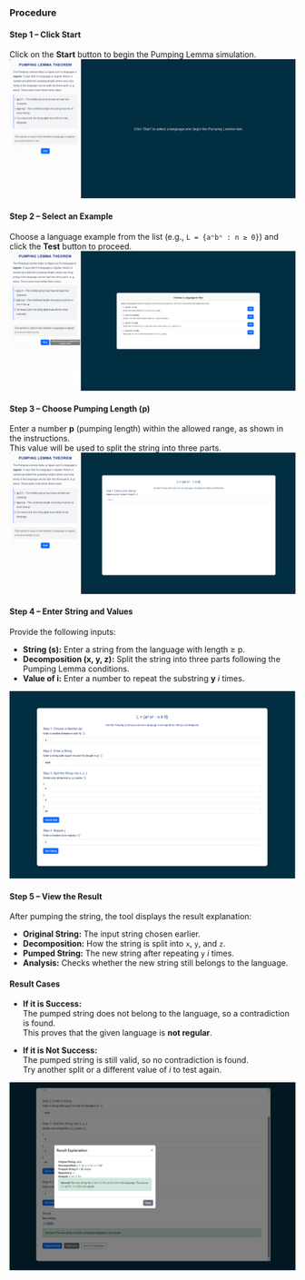 ### Procedure  

#### Step 1 – Click Start  
Click on the **Start** button to begin the Pumping Lemma simulation.  
![Click start](./images/step1start.png)  



#### Step 2 – Select an Example  
Choose a language example from the list (e.g., `L = {aⁿbⁿ : n ≥ 0}`) and click the **Test** button to proceed.  
![Select example](./images/step2select.png)  



#### Step 3 – Choose Pumping Length (p)  
Enter a number **p** (pumping length) within the allowed range, as shown in the instructions.  
This value will be used to split the string into three parts.  
![Choose pumping length](./images/step3choose.png)  



#### Step 4 – Enter String and Values  
Provide the following inputs:  

- **String (s):** Enter a string from the language with length ≥ p.  
- **Decomposition (x, y, z):** Split the string into three parts following the Pumping Lemma conditions.  
- **Value of i:** Enter a number to repeat the substring **y** *i* times.  

![Enter string and values](./images/step4entervalues.png)  


#### Step 5 – View the Result  

After pumping the string, the tool displays the result explanation:

- **Original String:** The input string chosen earlier.  
- **Decomposition:** How the string is split into `x`, `y`, and `z`.  
- **Pumped String:** The new string after repeating `y` *i* times.  
- **Analysis:** Checks whether the new string still belongs to the language.  

#### Result Cases  
- **If it is Success:**  
  The pumped string does not belong to the language, so a contradiction is found.  
  This proves that the given language is **not regular**.  

- **If it is Not Success:**  
  The pumped string is still valid, so no contradiction is found.  
  Try another split or a different value of *i* to test again.  

![View result](./images/step5result.png)

